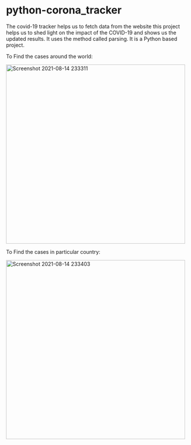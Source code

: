 # python-corona_tracker
<p>The covid-19 tracker helps us to fetch data from the website this project helps us to shed light on the impact of the COVID-19 and shows us the updated results. It uses the method called parsing. It is a Python based project.</p>
<p>To Find the cases around the world:</p>

<img width="490" alt="Screenshot 2021-08-14 233311" src="https://user-images.githubusercontent.com/88886687/129456346-ff0eb6a3-0531-4a5a-8a76-04f3f69581c4.png">
<p>To Find the cases in particular country:</p>
<img width="490" alt="Screenshot 2021-08-14 233403" src="https://user-images.githubusercontent.com/88886687/129456354-f95bab76-9379-4086-8778-f87456a1b1cd.png">

